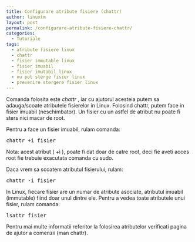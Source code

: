 ```yaml
---
title: Configurare atribute fisiere (chattr)
author: linuxtm
layout: post
permalink: /configurare-atribute-fisiere-chattr/
categories:
  - Tutoriale
tags:
  - atribute fisiere linux
  - chattr
  - fisier immutable linux
  - fisier imuabil
  - fisier imutabil linux
  - nu pot sterge fisier linux
  - prevenire stergere fisier linux
---
```

Comanda folosita este *chattr* , iar cu ajutorul acesteia putem sa adauga/scoate atributele fisierelor in Linux. Folosind chattr, putem face in fisier imuabil (neschimbator). Un fisier cu un astfel de atribut nu poate fi sters nici macar de root.

Pentru a face un fisier imuabil, rulam comanda:

<pre>chattr +i fisier </pre>

Nota: acest atribut ( +i ), poate fi dat doar de catre root, deci fie aveti acces root fie trebuie exacutata comanda cu sudo.

Daca vrem sa scoatem atributul fisierului, rulam:

<pre>chattr -i fisier </pre>

In Linux, fiecare fisier are un numar de atribute asociate, atributul imuabil (immutable) fiind doar unul dintre ele. Pentru a vedea toate atributele unui fisier, rulam comanda:

<pre>lsattr fisier </pre>

Pentru mai multe informatii referitor la folosirea atributelor verificati pagina de ajutor a comenzii (man chattr).